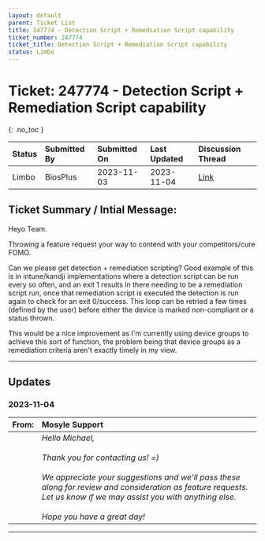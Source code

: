 ```yaml
---
layout: default
parent: Ticket List
title: 247774 - Detection Script + Remediation Script capability
ticket_number: 247774
ticket_title: Detection Script + Remediation Script capability
status: Limbo
---
```


# Ticket: 247774 - Detection Script + Remediation Script capability
{: .no_toc }
  
| Status | Submitted By | Submitted On | Last Updated | Discussion Thread |
|:---|:---|:---|:---|:---|
| Limbo | BiosPlus | 2023-11-03 | 2023-11-04 | [Link]() |

## Ticket Summary / Intial Message:

Heyo Team.

Throwing a feature request your way to contend with your competitors/cure FOMO.

Can we please get detection + remediation scripting? Good example of this is in intune/kandji implementations where a detection script can be run every so often, and an exit 1 results in there needing to be a remediation script run, once that remediation script is executed the detection is run again to check for an exit 0/success. This loop can be retried a few times (defined by the user) before either the device is marked non-compliant or a status thrown.

This would be a nice improvement as I'm currently using device groups to achieve this sort of function, the problem being that device groups as a remediation criteria aren't exactly timely in my view.

---

## Updates

<!-- 
Please do descending order for recency, oldest -> most recent
Replace line breaks with <br><br> tags

Quick template:
### Date YYYY-MM-DD

|From: | Mosyle Support |
|:---|:---|
|| *Paragraph 1<br><br>Paragraph 2<br><br>Paragraph 3<br><br>.* |

-->

### 2023-11-04

| From: | Mosyle Support |
|:---|:---|
|| *Hello Michael,<br><br>Thank you for contacting us! =)<br><br>We appreciate your suggestions and we'll pass these along for review and consideration as feature requests. Let us know if we may assist you with anything else.<br><br>Hope you have a great day!* |

---